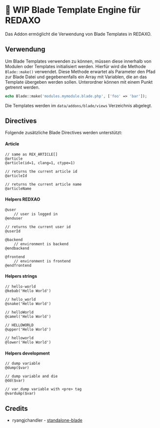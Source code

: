 # :construction: WIP Blade Template Engine für REDAXO

Das Addon ermöglicht die Verwendung von Blade Templates in REDAXO.

## Verwendung

Um Blade Templates verwenden zu können, müssen diese innerhalb von Modulen oder Templates initialisiert werden.
Hierfür wird die Methode `Blade::make()` verwendet. Diese Methode erwartet als Parameter den Pfad zur Blade Datei und gegebenenfalls ein Array mit Variablen, die an das Template übergeben werden sollen. Unterordner können mit einem Punkt getrennt werden.

```php
echo Blade::make('modules.mymodule.blade.php', ['foo' => 'bar']);
```

Die Templates werden im `data/addons/blade/views` Verzeichnis abgelegt.

## Directives

Folgende zusätzliche Blade Directives werden unterstützt:

#### Article

```blade
// same as REX_ARTICLE[]
@article
@article(id=1, clang=1, ctype=1)

// returns the current article id
@articleId

// returns the current article name
@articleName
```

#### Helpers REDXAO

```blade
@user
    // user is logged in
@enduser

// returns the current user id
@userId 

@backend
    // environment is backend
@endbackend

@frontend
    // environment is frontend
@endfrontend
```

#### Helpers strings

```blade
// hello-world
@kebab('Hello World')

// hello_world
@snake('Hello World')

// helloWorld
@camel('Hello World')

// HELLOWORLD
@upper('Hello World')

// helloworld
@lower('Hello World')
```

#### Helpers development

```blade
// dump variable
@dump($var)

// dump variable and die
@dd($var)

// var_dump variable with <pre> tag
@vardump($var)
```

## Credits

- ryangjchandler - [standalone-blade](https://github.com/ryangjchandler/standalone-blade)